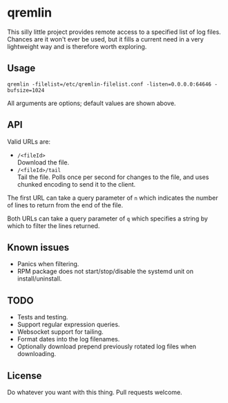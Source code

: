 # qremlin

This silly little project provides remote access to a specified list of log
files. Chances are it won't ever be used, but it fills a current need in a
very lightweight way and is therefore worth exploring.

## Usage

`qremlin -filelist=/etc/qremlin-filelist.conf -listen=0.0.0.0:64646 -bufsize=1024`

All arguments are options; default values are shown above.

## API

Valid URLs are:

* `/<fileId>`<br />
  Download the file.
* `/<fileId>/tail`<br />
  Tail the file. Polls once per second for changes to the file, and uses
  chunked encoding to send it to the client.

The first URL can take a query parameter of `n` which indicates the number
of lines to return from the end of the file.

Both URLs can take a query parameter of `q` which specifies a string by
which to filter the lines returned.

## Known issues

* Panics when filtering.
* RPM package does not start/stop/disable the systemd unit on install/uninstall.

## TODO

* Tests and testing.
* Support regular expression queries.
* Websocket support for tailing.
* Format dates into the log filenames.
* Optionally download prepend previously rotated log files when downloading.

## License

Do whatever you want with this thing. Pull requests welcome.

